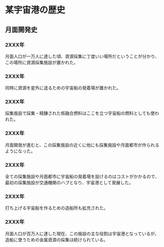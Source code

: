 # 某宇宙港の歴史

## 月面開発史

### 2XXX年
月面人口が一万人に達した頃、資源採集に丁度いい場所だということが分かり、この場所に資源採集施設が置かれた。

### 2XXX年
同時に資源を星外に送るための宇宙船の発着場が置かれた。

### 2XXX年
採集施設で採集・精錬された核融合燃料はここを立つ宇宙船の燃料としても使われた。

### 2XXX年
月面開発が進むと、この採集施設の近くに他にも採集施設や月面都市が作られるようになった。

### 2XXX年
全ての採集施設や月面都市に宇宙船の発着場を設けるのはコストがかかるので、最初の採集施設が交通機関のハブとなり、宇宙港として発展した。

### 2XXX年
打ち上げる宇宙船を作るための造船所も拡充された。

### 2XXX年
月面人口が百万人に達した現在、この施設の主な役割は宇宙港となっているが、造船に使うための金属資源の採集は続けられている。
